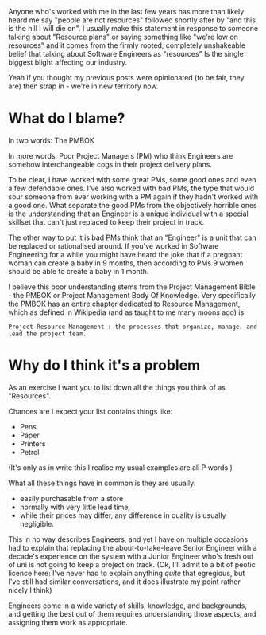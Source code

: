 Anyone who's worked with me in the last few years has more than likely heard me say "people are not resources" followed shortly after by "and this is the hill I will die on". I usually make this statement in response to someone talking about "Resource plans" or saying something like "we're low on resources" and it comes from the firmly rooted, completely unshakeable belief that talking about Software Engineers as "resources" Is the single biggest blight affecting our industry.

Yeah if you thought my previous posts were opinionated (to be fair, they are) then strap in - we're in new territory now.

# What do I blame?
In two words: The PMBOK

In more words: Poor Project Managers (PM) who think Engineers are somehow interchangeable cogs in their project delivery plans.

To be clear, I have worked with some great PMs, some good ones and even a few defendable ones. I've also worked with bad PMs, the type that would sour someone from ever working with a PM again if they hadn't worked with a good one. What separate the good PMs from the objectively horrible ones is the understanding that an Engineer is a unique individual with a special skillset that can't just replaced to keep their project in track.

The other way to put it is bad PMs think that an "Engineer" is a unit that can be replaced or rationalised around. If you've worked in Software Engineering for a while you might have heard the joke that if a pregnant woman can create a baby in 9 months, then according to PMs 9 women should be able to create a baby in 1 month.

I believe this poor understanding stems from the Project Management Bible - the PMBOK or Project Management Body Of Knowledge. Very specifically the PMBOK has an entire chapter dedicated to Resource Management, which as defined in Wikipedia (and as taught to me many moons ago) is

`Project Resource Management : the processes that organize, manage, and lead the project team.`

# Why do I think it's a problem

As an exercise I want you to list down all the things you think of as "Resources".

Chances are I expect your list contains things like:
- Pens
- Paper
- Printers
- Petrol

(It's only as in write this I realise my usual examples are all P words )

What all these things have in common is they are usually:
- easily purchasable from a store
- normally with very little lead time,
- while their prices may differ, any difference in quality is usually negligible.

This in no way describes Engineers, and yet I have on multiple occasions had to explain that replacing the about-to-take-leave Senior Engineer with a decade's experience on the system with a Junior Engineer who's fresh out of uni is not going to keep a project on track. (Ok, I'll admit to a bit of peotic licence here: I've never had to explain anything *quite* that egregious, but I've still had similar conversations, and it does illustrate my point rather nicely I think)

Engineers come in a wide variety of skills, knowledge, and backgrounds, and getting the best out of them requires understanding those aspects, and assigning them work as appropriate.
